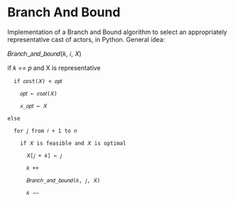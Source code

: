 # Branch And Bound
Implementation of a Branch and Bound algorithm to select an appropriately representative cast of actors, in Python.
General idea:

  𝐵𝑟𝑎𝑛𝑐ℎ_𝑎𝑛𝑑_𝑏𝑜𝑢𝑛𝑑(𝑘, 𝑖, 𝑋)
  
  if 𝑘 == 𝑝 and X is representative
    
      if 𝑐𝑜st(𝑋) < 𝑜𝑝𝑡
      
        𝑜𝑝𝑡 ← 𝑐o𝑠𝑡(𝑋)
        
        𝑥_𝑜𝑝𝑡 ← 𝑋
        
    else
    
      for 𝑗 from 𝑖 + 1 to 𝑛
      
        if 𝑋 is feasible and 𝑋 is optimal
        
          𝑋[𝑗 + 𝑘] ← 𝑗
          
          𝑘 ++
          
          𝐵𝑟𝑎𝑛𝑐ℎ_𝑎𝑛𝑑_𝑏𝑜𝑢𝑛𝑑(𝑘, 𝑗, 𝑋)
          
          𝑘 −−
          
